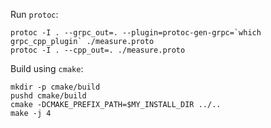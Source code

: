 Run `protoc`: 
```
protoc -I . --grpc_out=. --plugin=protoc-gen-grpc=`which grpc_cpp_plugin` ./measure.proto
protoc -I . --cpp_out=. ./measure.proto 
```

Build using `cmake`:
```
mkdir -p cmake/build
pushd cmake/build
cmake -DCMAKE_PREFIX_PATH=$MY_INSTALL_DIR ../..
make -j 4
```
